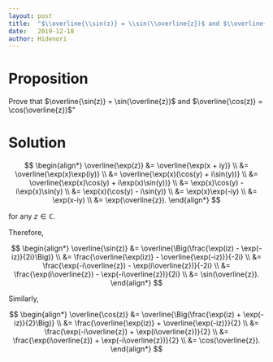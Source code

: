 ```yaml
---
layout: post
title:  "$\\overline{\\sin(z)} = \\sin(\\overline{z})$ and $\\overline{\\cos(z)} = \\cos(\\overline{z})$"
date:   2019-12-18
author: Hidenori
---
```


# Proposition
Prove that $\overline{\sin(z)} = \sin(\overline{z})$ and $\overline{\cos(z)} = \cos(\overline{z})$"

# Solution
$$
\begin{align*}
  \overline{\exp(z)}
    &= \overline{\exp(x + iy)} \\
    &= \overline{\exp(x)\exp(iy)} \\
    &= \overline{\exp(x)(\cos(y) + i\sin(y))} \\
    &= \overline{\exp(x)\cos(y) + i\exp(x)\sin(y))} \\
    &= \exp(x)\cos(y) - i\exp(x)\sin(y) \\
    &= \exp(x)(\cos(y) - i\sin(y)) \\
    &= \exp(x)\exp(-iy) \\
    &= \exp(x-iy) \\
    &= \exp(\overline{z}).
\end{align*}
$$

for any $z \in \mathbb{C}$.

Therefore,

$$
\begin{align*}
  \overline{\sin(z)}
    &= \overline{\Big(\frac{\exp(iz) - \exp(-iz)}{2i}\Big)} \\ 
    &= \frac{\overline{\exp(iz)} - \overline{\exp(-iz)}}{-2i} \\ 
    &= \frac{\exp(-i\overline{z}) - \exp(i\overline{z})}{-2i} \\ 
    &= \frac{\exp(i\overline{z}) - \exp(-i\overline{z})}{2i} \\ 
    &= \sin(\overline{z}).
\end{align*}
$$

Similarly,

$$
\begin{align*}
  \overline{\cos(z)}
    &= \overline{\Big(\frac{\exp(iz) + \exp(-iz)}{2}\Big)} \\ 
    &= \frac{\overline{\exp(iz)} + \overline{\exp(-iz)}}{2} \\ 
    &= \frac{\exp(-i\overline{z}) + \exp(i\overline{z})}{2} \\ 
    &= \frac{\exp(i\overline{z}) + \exp(-i\overline{z})}{2} \\ 
    &= \cos(\overline{z}).
\end{align*}
$$
